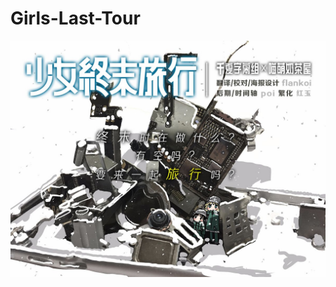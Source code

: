 # Girls-Last-Tour
![poster](https://github.com/Nekomoekissaten-SUB/Girls-Last-Tour/blob/master/Poster.jpg)